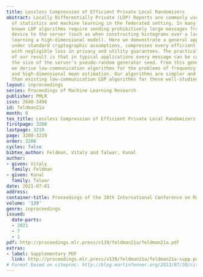```yaml
---
title: Lossless Compression of Efficient Private Local Randomizers
abstract: Locally Differentially Private (LDP) Reports are commonly used for collection
  of statistics and machine learning in the federated setting. In many cases the best
  known LDP algorithms require sending prohibitively large messages from the client
  device to the server (such as when constructing histograms over a large domain or
  learning a high-dimensional model). Here we demonstrate a general approach that,
  under standard cryptographic assumptions, compresses every efficient LDP algorithm
  with negligible loss in privacy and utility guarantees. The practical implication
  of our result is that in typical applications every message can be compressed to
  the size of the server’s pseudo-random generator seed. From this general approach
  we derive low-communication algorithms for the problems of frequency estimation
  and high-dimensional mean estimation. Our algorithms are simpler and more accurate
  than existing low-communication LDP algorithms for these well-studied problems.
layout: inproceedings
series: Proceedings of Machine Learning Research
publisher: PMLR
issn: 2640-3498
id: feldman21a
month: 0
tex_title: Lossless Compression of Efficient Private Local Randomizers
firstpage: 3208
lastpage: 3219
page: 3208-3219
order: 3208
cycles: false
bibtex_author: Feldman, Vitaly and Talwar, Kunal
author:
- given: Vitaly
  family: Feldman
- given: Kunal
  family: Talwar
date: 2021-07-01
address:
container-title: Proceedings of the 38th International Conference on Machine Learning
volume: '139'
genre: inproceedings
issued:
  date-parts:
  - 2021
  - 7
  - 1
pdf: http://proceedings.mlr.press/v139/feldman21a/feldman21a.pdf
extras:
- label: Supplementary PDF
  link: http://proceedings.mlr.press/v139/feldman21a/feldman21a-supp.pdf
# Format based on citeproc: http://blog.martinfenner.org/2013/07/30/citeproc-yaml-for-bibliographies/
---
```

